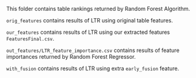 This folder contains table rankings returned by Random Forest Algorithm.

`orig_features` contains results of LTR using original table features.

`our_features` contains results of LTR using our extracted features `FeaturesFinal.csv`.

`out_features/LTR_feature_importance.csv` contains results of feature importances returned by Random Forest Regressor.

`with_fusion` contains results of LTR using extra `early_fusion` feature.